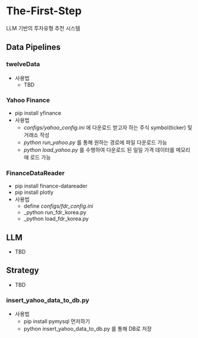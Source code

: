 # The-First-Step
LLM 기반의 투자유형 추천 시스템

## Data Pipelines

### twelveData
- 사용법 
  - TBD 

### Yahoo Finance
- pip install yfinance
-  사용법
    - _configs/yahoo_config.ini_ 에 다운로드 받고자 하는 주식 symbol(ticker) 및 거래소 작성
    - _python run_yahoo.py_  를 통해 원하는 경로에 파일 다운로드 가능 
    - _python load_yahoo.py_ 를 수행하여 다운로드 된 일일 가격 데이터를 메모리애 로드 가능


### FinanceDataReader 
- pip install finance-datareader
- pip install plotly 
- 사용법
  - define _configs/fdr_config.ini_
  - _python run_fdr_korea.py 
  - _python load_fdr_korea.py 

## LLM 
- TBD

## Strategy
- TBD 

### insert_yahoo_data_to_db.py
- 사용법
  - pip install pymysql 먼저하기
  - python insert_yahoo_data_to_db.py 를 통해 DB로 저장
